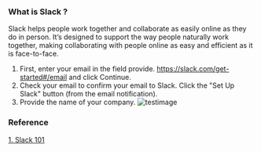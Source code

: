 ### What is Slack ?

Slack helps people work together and collaborate as easily online as they do in person. It’s designed to support the way people naturally work together, making collaborating with people online as easy and efficient as it is face-to-face.

1. First, enter your email in the field provide. https://slack.com/get-started#/email and click Continue.
2. Check your email to confirm your email to Slack. Click the "Set Up Slack" button (from the email notification).
3. Provide the name of your company. ![testimage](https://raw.github.com/elizabethlumban/checklist/master/master/04%20-%20Slack/companynameslack.png)

### Reference
[1. Slack 101](https://slack.com/intl/en-ph/resources/slack-101?geocode=en-ph "Slack 101")
